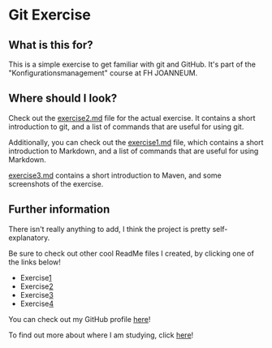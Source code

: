 # Git Exercise

## What is this for?

This is a simple exercise to get familiar with git and GitHub. It's part of the "Konfigurationsmanagement" course at FH JOANNEUM.

## Where should I look?

Check out the [exercise2.md](exercise2.md) file for the actual exercise. It contains a short introduction to git, and a list of commands that are useful for using git.

Additionally, you can check out the [exercise1.md](exercise1.md) file, which contains a short introduction to Markdown, and a list of commands that are useful for using Markdown.

[exercise3.md](exercise3.md) contains a short introduction to Maven, and some screenshots of the exercise.

## Further information

There isn't really anything to add, I think the project is pretty self-explanatory.

Be sure to check out other cool ReadMe files I created, by clicking one of the links below!

- Exercise[1](exercise1.md)
- Exercise[2](exercise2.md)
- Exercise[3](exercise3.md)
- Exercise[4](exercise4.md)

You can check out my GitHub profile [here](https://github.com/Nakupenda25)!

To find out more about where I am studying, click [here](https://www.fh-joanneum.at/)!  